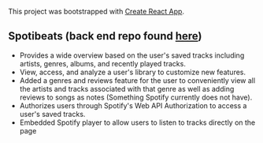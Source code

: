 This project was bootstrapped with [Create React App](https://github.com/facebook/create-react-app).

## Spotibeats (back end repo found [here](https://github.com/dankomong/spotibeat-backend))
- Provides a wide overview based on the user's saved tracks including artists, genres, albums, and recently played tracks.
- View, access, and analyze a user's library to customize new features.
- Added a genres and reviews feature for the user to conveniently
  view all the artists and tracks associated with that genre as well as adding reviews to songs as notes (Something Spotify currently does not have).
- Authorizes users through Spotify's Web API Authorization to
  access a user's saved tracks.
- Embedded Spotify player to allow users to listen to tracks  directly on the page
